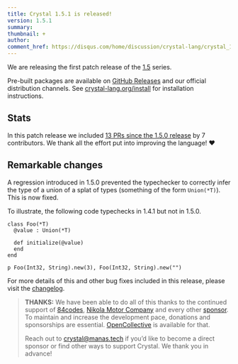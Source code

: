 ```yaml
---
title: Crystal 1.5.1 is released!
version: 1.5.1
summary:
thumbnail: +
author:
comment_href: https://disqus.com/home/discussion/crystal-lang/crystal_151_is_released/
---
```


We are releasing the first patch release of the [1.5](https://crystal-lang.org/2022/07/06/1.5.0-released.html) series.

Pre-built packages are available on [GitHub Releases](https://github.com/crystal-lang/crystal/releases/tag/1.5.1) and our official distribution channels.
See [crystal-lang.org/install](https://crystal-lang.org/install/) for installation instructions.

## Stats

In this patch release we included [13 PRs since the 1.5.0 release](https://github.com/crystal-lang/crystal/pulls?q=is%3Apr+milestone%3A1.5.1) by 7 contributors. We thank all the effort put into improving the language! ❤️

## Remarkable changes

A regression introduced in 1.5.0 prevented the typechecker to correctly infer the type of a union of a splat of types (something of the form `Union(*T)`). This is now fixed.

To illustrate, the following code typechecks in 1.4.1 but not in 1.5.0.

```crystal
class Foo(*T)
  @value : Union(*T)
  
  def initialize(@value)
  end
end

p Foo(Int32, String).new(3), Foo(Int32, String).new("")
```

For more details of this and other bug fixes included in this release, please visit the [changelog](https://github.com/crystal-lang/crystal/releases/tag/1.5.1).

> **THANKS:**
> We have been able to do all of this thanks to the continued support of [84codes](https://www.84codes.com/), [Nikola Motor Company](https://nikolamotor.com/) and every other [sponsor](/sponsors). To maintain and increase the development pace, donations and sponsorships are essential. [OpenCollective](https://opencollective.com/crystal-lang) is available for that.
>
> Reach out to [crystal@manas.tech](mailto:crystal@manas.tech) if you’d like to become a direct sponsor or find other ways to support Crystal. We thank you in advance!
